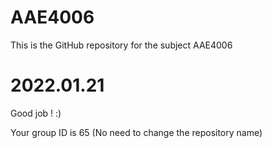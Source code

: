 # AAE4006
This is the GitHub repository for the subject AAE4006

# 2022.01.21
Good job ! :)

Your group ID is 65 (No need to change the repository name)
